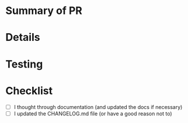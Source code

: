 # Summary of PR

<!---
Describe the changes you made in a few sentences.
-->

# Details

<!---
Not needed if it's trivial or the summary covers it
-->

# Testing

<!---
Did you test your code? Unit tests? Manual testing?
-->

# Checklist

- [ ] I thought through documentation (and updated the docs if necessary)
- [ ] I updated the CHANGELOG.md file (or have a good reason not to)
